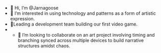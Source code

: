 - 👋 Hi, I’m @Jarnagoose
- 👀 I’m interested in using technology and patterns as a form of artistic expression.
- 🌱Leading a development team building our first video game.
- - 💞️ I’m looking to collaborate on an art project involving timing and branching synced across multiple devices to build narrative structures amidst chaos.
